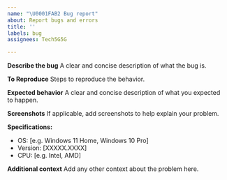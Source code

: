```yaml
---
name: "\U0001FAB2 Bug report"
about: Report bugs and errors
title: ''
labels: bug
assignees: Tech5G5G

---
```


**Describe the bug**
A clear and concise description of what the bug is.

**To Reproduce**
Steps to reproduce the behavior.

**Expected behavior**
A clear and concise description of what you expected to happen.

**Screenshots**
If applicable, add screenshots to help explain your problem.

**Specifications:**
 - OS: [e.g. Windows 11 Home, Windows 10 Pro]
 - Version: [XXXXX.XXXX]
 - CPU: [e.g. Intel, AMD]

**Additional context**
Add any other context about the problem here.
